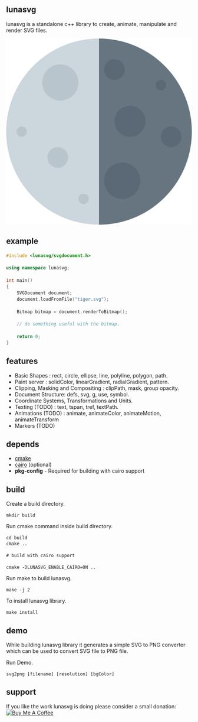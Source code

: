 ## lunasvg
lunasvg is a standalone c++ library to create, animate, manipulate and render SVG files.

![svg2png generated PNG](/example/luna.png)

## example
```cpp
#include <lunasvg/svgdocument.h>

using namespace lunasvg;

int main()
{
    SVGDocument document;
    document.loadFromFile("tiger.svg");
    
    Bitmap bitmap = document.renderToBitmap();
    
    // do something useful with the bitmap.
    
    return 0;
}

```

## features
- Basic Shapes : rect, circle, ellipse, line, polyline, polygon, path.
- Paint server : solidColor, linearGradient, radialGradient, pattern.
- Clipping, Masking and Compositing : clipPath, mask, group opacity.
- Document Structure: defs, svg, g, use, symbol.
- Coordinate Systems, Transformations and Units.
- Texting (TODO) : text, tspan, tref, textPath.
- Animations (TODO) : animate, animateColor, animateMotion, animateTransform
- Markers (TODO)

## depends
* [cmake](https://cmake.org/download/)
* [cairo](https://www.cairographics.org/download/) (optional)
* **pkg-config** - Required for building with cairo support

## build

Create a build directory.
```
mkdir build
```
Run cmake command inside build directory.
```
cd build
cmake ..

# build with cairo support

cmake -DLUNASVG_ENABLE_CAIRO=ON ..

```
Run make to build lunasvg.

```
make -j 2
```
To install lunasvg library.

```
make install
```

## demo
While building lunasvg library it generates a simple SVG to PNG converter which can be used to convert SVG file to PNG file.

Run Demo.
```
svg2png [filename] [resolution] [bgColor]
```

## support
If you like the work lunasvg is doing please consider a small donation:
<a href="https://www.buymeacoffee.com/sammycage" target="_blank"><img src="https://www.buymeacoffee.com/assets/img/custom_images/orange_img.png" alt="Buy Me A Coffee" style="height: 51px !important;width: 217px !important;" ></a>
